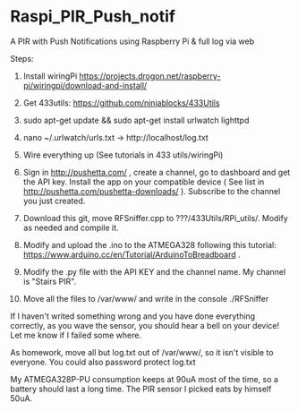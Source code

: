 # Raspi_PIR_Push_notif
A PIR with Push Notifications using Raspberry Pi & full log via web


Steps: 

1. Install wiringPi https://projects.drogon.net/raspberry-pi/wiringpi/download-and-install/

2. Get 433utils:  https://github.com/ninjablocks/433Utils

3. sudo apt-get update && sudo apt-get install urlwatch lighttpd

4. nano ~/.urlwatch/urls.txt -> http://localhost/log.txt

5. Wire everything up (See tutorials in 433 utils/wiringPi)

6. Sign in http://pushetta.com/ , create a channel, go to dashboard and get the API key.  Install the app on your compatible device ( See list in http://pushetta.com/pushetta-downloads/ ). Subscribe to the channel you just created. 

7. Download this git, move RFSniffer.cpp to ???/433Utils/RPi_utils/. Modify as needed and compile it. 

8. Modify and upload the .ino to the ATMEGA328 following this tutorial: https://www.arduino.cc/en/Tutorial/ArduinoToBreadboard . 

9. Modify the .py file with the API KEY and the channel name. My channel is "Stairs PIR". 

10. Move all the files to /var/www/ and write in the console ./RFSniffer


If I haven't writed something wrong and you have done everything correctly, as you wave the sensor, you should hear a bell on your device! Let me know if I failed some where. 


As homework, move all but log.txt out of /var/www/, so it isn't visible to everyone. You could also password protect log.txt

My ATMEGA328P-PU consumption keeps at 90uA most of the time, so a battery should last a long time. The PIR sensor I picked eats by himself 50uA. 
